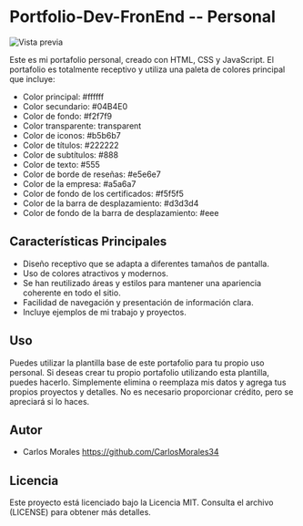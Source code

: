 # Portfolio-Dev-FronEnd -- Personal

![Vista previa](url_de_la_imagen_de_vista_previa)

Este es mi portafolio personal, creado con HTML, CSS y JavaScript. El portafolio es totalmente receptivo y utiliza una paleta de colores principal que incluye:

- Color principal: #ffffff
- Color secundario: #04B4E0
- Color de fondo: #f2f7f9
- Color transparente: transparent
- Color de iconos: #b5b6b7
- Color de títulos: #222222
- Color de subtítulos: #888
- Color de texto: #555
- Color de borde de reseñas: #e5e6e7
- Color de la empresa: #a5a6a7
- Color de fondo de los certificados: #f5f5f5
- Color de la barra de desplazamiento: #d3d3d4
- Color de fondo de la barra de desplazamiento: #eee

## Características Principales

- Diseño receptivo que se adapta a diferentes tamaños de pantalla.
- Uso de colores atractivos y modernos.
- Se han reutilizado áreas y estilos para mantener una apariencia coherente en todo el sitio.
- Facilidad de navegación y presentación de información clara.
- Incluye ejemplos de mi trabajo y proyectos.

## Uso

Puedes utilizar la plantilla base de este portafolio para tu propio uso personal. Si deseas crear tu propio portafolio utilizando esta plantilla, puedes hacerlo. Simplemente elimina o reemplaza mis datos y agrega tus propios proyectos y detalles. No es necesario proporcionar crédito, pero se apreciará si lo haces.

## Autor

- Carlos Morales https://github.com/CarlosMorales34

## Licencia

Este proyecto está licenciado bajo la Licencia MIT. Consulta el archivo (LICENSE) para obtener más detalles.


